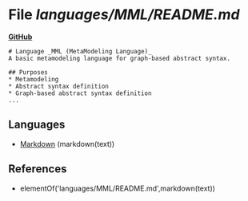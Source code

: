 # File _languages/MML/README.md_
**[GitHub](https://github.com/softlang/yas/blob/master/languages/MML/README.md)**
```
# Language _MML (MetaModeling Language)_
A basic metamodeling language for graph-based abstract syntax.

## Purposes
* Metamodeling
* Abstract syntax definition
* Graph-based abstract syntax definition
...
```

## Languages
* [Markdown](../languages/Markdown.md) (markdown(text))

## References
* elementOf('languages/MML/README.md',markdown(text))
